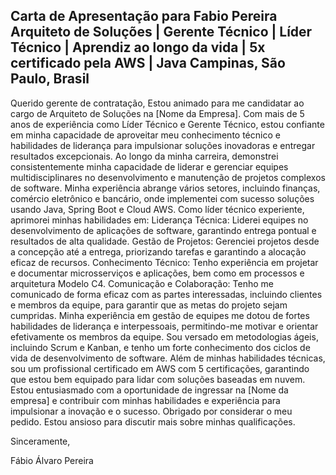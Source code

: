 ## Carta de Apresentação para Fabio Pereira Arquiteto de Soluções | Gerente Técnico | Líder Técnico | Aprendiz ao longo da vida | 5x certificado pela AWS | Java Campinas, São Paulo, Brasil

Querido gerente de contratação,
Estou animado para me candidatar ao cargo de Arquiteto de Soluções na [Nome da Empresa]. Com mais de 5 anos de experiência como Líder Técnico e Gerente Técnico, estou confiante em minha capacidade de aproveitar meu conhecimento técnico e habilidades de liderança para impulsionar soluções inovadoras e entregar resultados excepcionais.
Ao longo da minha carreira, demonstrei consistentemente minha capacidade de liderar e gerenciar equipes multidisciplinares no desenvolvimento e manutenção de projetos complexos de software. Minha experiência abrange vários setores, incluindo finanças, comércio eletrônico e bancário, onde implementei com sucesso soluções usando Java, Spring Boot e Cloud AWS.
Como líder técnico experiente, aprimorei minhas habilidades em:
Liderança Técnica: Liderei equipes no desenvolvimento de aplicações de software, garantindo entrega pontual e resultados de alta qualidade.
Gestão de Projetos: Gerenciei projetos desde a concepção até a entrega, priorizando tarefas e garantindo a alocação eficaz de recursos.
Conhecimento Técnico: Tenho experiência em projetar e documentar microsserviços e aplicações, bem como em processos e arquitetura Modelo C4.
Comunicação e Colaboração: Tenho me comunicado de forma eficaz com as partes interessadas, incluindo clientes e membros da equipe, para garantir que as metas do projeto sejam cumpridas.
Minha experiência em gestão de equipes me dotou de fortes habilidades de liderança e interpessoais, permitindo-me motivar e orientar efetivamente os membros da equipe. Sou versado em metodologias ágeis, incluindo Scrum e Kanban, e tenho um forte conhecimento dos ciclos de vida de desenvolvimento de software.
Além de minhas habilidades técnicas, sou um profissional certificado em AWS com 5 certificações, garantindo que estou bem equipado para lidar com soluções baseadas em nuvem.
Estou entusiasmado com a oportunidade de ingressar na [Nome da empresa] e contribuir com minhas habilidades e experiência para impulsionar a inovação e o sucesso. Obrigado por considerar o meu pedido. Estou ansioso para discutir mais sobre minhas qualificações.

Sinceramente,

Fábio Álvaro Pereira
